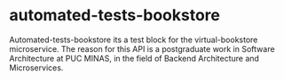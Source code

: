 # automated-tests-bookstore
Automated-tests-bookstore its a test block for the virtual-bookstore microservice. The reason for this API is a postgraduate work in Software Architecture at PUC MINAS, in the field of Backend Architecture and Microservices.
